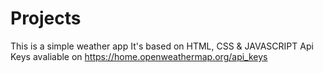 # Projects
This is a simple weather app
It's based on HTML, CSS & JAVASCRIPT 
Api Keys avaliable on https://home.openweathermap.org/api_keys
